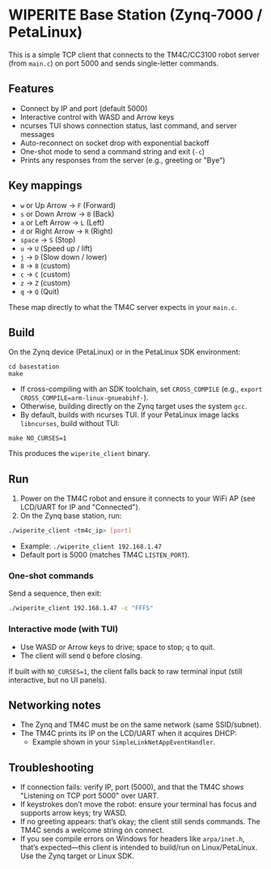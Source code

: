 # WIPERITE Base Station (Zynq-7000 / PetaLinux)

This is a simple TCP client that connects to the TM4C/CC3100 robot server (from `main.c`) on port 5000 and sends single-letter commands.

## Features
- Connect by IP and port (default 5000)
- Interactive control with WASD and Arrow keys
- ncurses TUI shows connection status, last command, and server messages
- Auto-reconnect on socket drop with exponential backoff
- One-shot mode to send a command string and exit (`-c`)
- Prints any responses from the server (e.g., greeting or "Bye")

## Key mappings
- `w` or Up Arrow -> `F` (Forward)
- `s` or Down Arrow -> `B` (Back)
- `a` or Left Arrow -> `L` (Left)
- `d` or Right Arrow -> `R` (Right)
- `space` -> `S` (Stop)
- `u` -> `U` (Speed up / lift)
- `j` -> `D` (Slow down / lower)
- `8` -> `8` (custom)
- `c` -> `C` (custom)
- `z` -> `Z` (custom)
- `q` -> `Q` (Quit)

These map directly to what the TM4C server expects in your `main.c`.

## Build

On the Zynq device (PetaLinux) or in the PetaLinux SDK environment:

```
cd basestation
make
```

- If cross-compiling with an SDK toolchain, set `CROSS_COMPILE` (e.g., `export CROSS_COMPILE=arm-linux-gnueabihf-`).
- Otherwise, building directly on the Zynq target uses the system `gcc`.
- By default, builds with ncurses TUI. If your PetaLinux image lacks `libncurses`, build without TUI:

```
make NO_CURSES=1
```

This produces the `wiperite_client` binary.

## Run
1. Power on the TM4C robot and ensure it connects to your WiFi AP (see LCD/UART for IP and "Connected").
2. On the Zynq base station, run:

```sh
./wiperite_client <tm4c_ip> [port]
```

- Example: `./wiperite_client 192.168.1.47`
- Default port is 5000 (matches TM4C `LISTEN_PORT`).

### One-shot commands
Send a sequence, then exit:

```sh
./wiperite_client 192.168.1.47 -c "FFFS"
```

### Interactive mode (with TUI)
- Use WASD or Arrow keys to drive; space to stop; `q` to quit.
- The client will send `Q` before closing.

If built with `NO_CURSES=1`, the client falls back to raw terminal input (still interactive, but no UI panels).

## Networking notes
- The Zynq and TM4C must be on the same network (same SSID/subnet).
- The TM4C prints its IP on the LCD/UART when it acquires DHCP:
  - Example shown in your `SimpleLinkNetAppEventHandler`.

## Troubleshooting
- If connection fails: verify IP, port (5000), and that the TM4C shows "Listening on TCP port 5000" over UART.
- If keystrokes don’t move the robot: ensure your terminal has focus and supports arrow keys; try WASD.
- If no greeting appears: that’s okay; the client still sends commands. The TM4C sends a welcome string on connect.
- If you see compile errors on Windows for headers like `arpa/inet.h`, that’s expected—this client is intended to build/run on Linux/PetaLinux. Use the Zynq target or Linux SDK.
